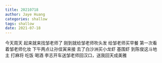 ```yaml
---
title: 20210718
author: Jaye Huang
categories: shallow
tags: shallow
date: 2021-07-18
---
```


今天周天
起来就来找邹老师了
刚到就给邹老师吹头发
给邹老师买早餐
第一次看着邹老师化妆
下午两点让孙佳寅来接
去了白沙洲买小龙虾 基围虾
到陈俊这斗地主 打麻将
吃饭 喝酒
李志开车送邹老师回汉口，送我回天成美雅
